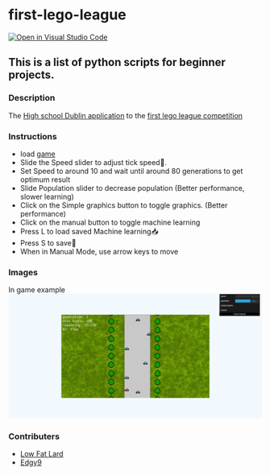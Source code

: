 # first-lego-league

[![Open in Visual Studio Code](https://open.vscode.dev/badges/open-in-vscode.svg)](https://open.vscode.dev/Low-Fat-Lard/first-lego-league)

## This is a list of python scripts for beginner projects.

### Description

The [High school Dublin application](https://www.highschooldublin.com/) to the [first lego league competition](https://fll.learnit.ie/)

### Instructions

- load [game](https://low-fat-lard.github.io/first-lego-league/)
- Slide the Speed slider to adjust tick speed💨.
- Set Speed to around 10 and wait until around 80 generations to get optimum result
- Slide Population slider to decrease population (Better performance, slower learning)
- Click on the Simple graphics button to toggle graphics. (Better performance)
- Click on the manual button to toggle machine learning
- Press L to load saved Machine learning📥
- Press S to save💾
- When in Manual Mode, use arrow keys to move
### Images
In game example
![In game example](/graphics/in_game.png)
### Contributers
 - [Low Fat Lard](https://github.com/Low-Fat-Lard)
 - [Edgy9](https://github.com/edgy9)
